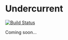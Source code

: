 # Undercurrent

[![Build Status](https://travis-ci.com/xwp/undercurrent.svg?token=oAggoNR8iywASwLW3E52&branch=master)](https://travis-ci.com/xwp/undercurrent)

Coming soon...
